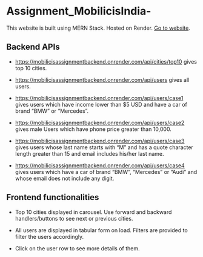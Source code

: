 # Assignment_MobilicisIndia-

This website is built using MERN Stack. Hosted on Render.
[Go to website](https://mobilicisassignment.onrender.com).

## Backend APIs

* https://mobilicisassignmentbackend.onrender.com/api/cities/top10 gives top 10 cities.

* https://mobilicisassignmentbackend.onrender.com/api/users gives all users.

* https://mobilicisassignmentbackend.onrender.com/api/users/case1 gives users which have income lower than $5 USD and have a car of brand “BMW” or “Mercedes”.

* https://mobilicisassignmentbackend.onrender.com/api/users/case2 gives male Users which have phone price greater than 10,000.

* https://mobilicisassignmentbackend.onrender.com/api/users/case3 gives users whose last name starts with “M” and has a quote character length greater than 15 and email includes his/her last name.

* https://mobilicisassignmentbackend.onrender.com/api/users/case4 gives users which have a car of brand “BMW”, “Mercedes” or “Audi” and whose email does not include any digit.

## Frontend functionalities

* Top 10 cities displayed in carousel. Use forward and backward handlers/buttons to see next or previous cities.

* All users are displayed in tabular form on load. Filters are provided to filter the users accordingly.

* Click on the user row to see more details of them.
